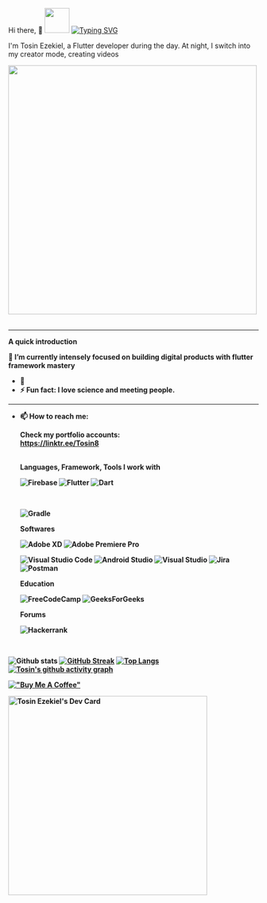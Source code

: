 Hi there, 👋 <img src="https://user-images.githubusercontent.com/74038190/212284087-bbe7e430-757e-4901-90bf-4cd2ce3e1852.gif" width="50">
[![Typing SVG](https://readme-typing-svg.demolab.com?font=Fira+Code&pause=1000&width=435&lines=I+am+a+result+driven+person;I+am+a+good+Team+Player;I+am+focus+driven)](https://git.io/typing-svg)

I'm Tosin Ezekiel, a Flutter developer during the day. 
At night, I switch into my creator mode, creating videos 

<img src="https://user-images.githubusercontent.com/74038190/212748842-9fcbad5b-6173-4175-8a61-521f3dbb7514.gif" width="500">
<br><br>

<hr>
<b> A quick introduction </br>
     
🔭 I’m currently intensely focused on building digital products with flutter framework mastery
- 🌱 
- ⚡ Fun fact: I love science and meeting people. 

<hr> 

     
- 📫 How to reach me: <br>
     
   Check my portfolio accounts: <br>
   https://linktr.ee/Tosin8
     
     <br>
     Languages, Framework, Tools I work with <br>
     
   ![Firebase](https://img.shields.io/badge/firebase-%23039BE5.svg?style=for-the-badge&logo=firebase)
   ![Flutter](https://img.shields.io/badge/Flutter-%2302569B.svg?style=for-the-badge&logo=Flutter&logoColor=white) 
   ![Dart](https://img.shields.io/badge/dart-%230175C2.svg?style=for-the-badge&logo=dart&logoColor=white)
  <!--![Python](https://img.shields.io/badge/python-3670A0?style=for-the-badge&logo=python&logoColor=ffdd54)  --> <br>
    <!-- ![TensorFlow](https://img.shields.io/badge/TensorFlow-%23FF6F00.svg?style=for-the-badge&logo=TensorFlow&logoColor=white) -->
   ![Gradle](https://img.shields.io/badge/Gradle-02303A.svg?style=for-the-badge&logo=Gradle&logoColor=white)
     
    
   Softwares <br>
   
   ![Adobe XD](https://img.shields.io/badge/Adobe%20XD-470137?style=for-the-badge&logo=Adobe%20XD&logoColor=#FF61F6) ![Adobe Premiere Pro](https://img.shields.io/badge/Adobe%20Premiere%20Pro-9999FF.svg?style=for-the-badge&logo=Adobe%20Premiere%20Pro&logoColor=white) 
  
   ![Visual Studio Code](https://img.shields.io/badge/Visual%20Studio%20Code-0078d7.svg?style=for-the-badge&logo=visual-studio-code&logoColor=white) ![Android Studio](https://img.shields.io/badge/Android%20Studio-3DDC84.svg?style=for-the-badge&logo=android-studio&logoColor=white) ![Visual Studio](https://img.shields.io/badge/Visual%20Studio-5C2D91.svg?style=for-the-badge&logo=visual-studio&logoColor=white)  ![Jira](https://img.shields.io/badge/jira-%230A0FFF.svg?style=for-the-badge&logo=jira&logoColor=white) 
![Postman](https://img.shields.io/badge/Postman-FF6C37?style=for-the-badge&logo=postman&logoColor=white) 
     
     
   Education <br>
     
   	![FreeCodeCamp](https://img.shields.io/badge/Freecodecamp-%23123.svg?&style=for-the-badge&logo=freecodecamp&logoColor=green)
    ![GeeksForGeeks](https://img.shields.io/badge/GeeksforGeeks-gray?style=for-the-badge&logo=geeksforgeeks&logoColor=35914c)
     
   Forums <br>
     
    ![Hackerrank](https://img.shields.io/badge/-Hackerrank-2EC866?style=for-the-badge&logo=HackerRank&logoColor=white)
    
  
   <br> 
![Github stats](https://github-readme-stats.vercel.app/api?username=Tosin8&theme=highcontrast&show_icons=true&count_private=true)    [![GitHub Streak](https://streak-stats.demolab.com/?user=Tosin8&theme=highcontrast)](https://git.io/streak-stats)     [![Top Langs](https://github-readme-stats.vercel.app/api/top-langs/?username=Tosin8&layout=compact)](https://github.com/anuraghazra/github-readme-stats)         [![Tosin's github activity graph](https://github-readme-activity-graph.vercel.app/graph?username=tosin8&bg_color=fffff0&color=708090&line=24292e&point=24292e&area=true&hide_border=true)](https://github.com/tosin8/github-readme-activity-graph)


[!["Buy Me A Coffee"](https://www.buymeacoffee.com/assets/img/custom_images/orange_img.png)](https://www.buymeacoffee.com/tosin8)

<!--
**Tosin8/Tosin8** is a ✨ _special_ ✨ repository because its `README.md` (this file) appears on your GitHub profile.

Here are some ideas to get you started:

- 🔭 I’m currently working on an academic digital product 

- 👯 I’m looking to collaborate on ...
- 🤔 I’m looking for help with ...
- 💬 Ask me about ...
- 
- 😄 Pronouns: ...

-->


<a href="https://app.daily.dev/Tosin8"><img src="https://api.daily.dev/devcards/cafa36fc0f5a42eaa9813a7658adb908.png?r=29z" width="400" alt="Tosin Ezekiel's Dev Card"/></a>
<!-- replace x.x.x with actual version -->
